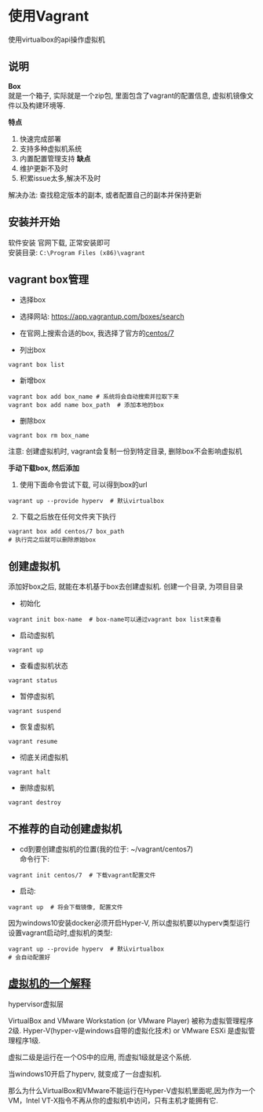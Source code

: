 # 使用Vagrant
使用virtualbox的api操作虚拟机  

## 说明

**Box**  
就是一个箱子, 实际就是一个zip包, 里面包含了vagrant的配置信息, 虚拟机镜像文件以及构建环境等.


**特点**  
1. 快速完成部署
2. 支持多种虚拟机系统
3. 内置配置管理支持
**缺点**  
1. 维护更新不及时
2. 积累issue太多,解决不及时

解决办法: 查找稳定版本的副本, 或者配置自己的副本并保持更新


## 安装并开始

软件安装
官网下载, 正常安装即可  
安装目录: `C:\Program Files (x86)\vagrant`
  

## vagrant box管理

- 选择box  
 - 选择网站: https://app.vagrantup.com/boxes/search
 - 在官网上搜索合适的box, 我选择了官方的[centos/7](https://app.vagrantup.com/centos/boxes/7)  


- 列出box
```
vagrant box list
```

- 新增box
```
vagrant box add box_name # 系统将会自动搜索并拉取下来 
vagrant box add name box_path  # 添加本地的box
```

- 删除box
```
vagrant box rm box_name
```
注意: 创建虚拟机时, vagrant会复制一份到特定目录, 删除box不会影响虚拟机


**手动下载box, 然后添加**
1. 使用下面命令尝试下载, 可以得到box的url
 ```
vagrant up --provide hyperv  # 默认virtualbox
```
2. 下载之后放在任何文件夹下执行
 ```
 vagrant box add centos/7 box_path
 # 执行完之后就可以删除原始box
 ```

## 创建虚拟机

添加好box之后, 就能在本机基于box去创建虚拟机. 创建一个目录, 为项目目录
- 初始化
```
vagrant init box-name  # box-name可以通过vagrant box list来查看
```

- 启动虚拟机
```
vagrant up
```

- 查看虚拟机状态
```
vagrant status
```

- 暂停虚拟机
```
vagrant suspend
```

- 恢复虚拟机
```
vagrant resume
```

- 彻底关闭虚拟机
```
vagrant halt
```

- 删除虚拟机
```
vagrant destroy
```

## 不推荐的自动创建虚拟机
- cd到要创建虚拟机的位置(我的位于: ~/vagrant/centos7)  
命令行下: 
```
vagrant init centos/7  # 下载vagrant配置文件
```  
- 启动: 
```
vagrant up  # 将会下载镜像, 配置文件
```
 因为windows10安装docker必须开启Hyper-V, 所以虚拟机要以hyperv类型运行
设置vagrant启动时,虚拟机的类型: 
```
vagrant up --provide hyperv  # 默认virtualbox
# 会自动配置好
```




## [虚拟机的一个解释](https://superuser.com/questions/1208850/why-vitualbox-or-vmware-can-not-run-with-hyper-v-enabled-windows-10)
hypervisor虚拟层

VirtualBox and VMware Workstation (or VMware Player) 被称为虚拟管理程序2级.   Hyper-V(hyper-v是windows自带的虚拟化技术) or VMware ESXi 是虚拟管理程序1级. 

虚拟二级是运行在一个OS中的应用, 而虚拟1级就是这个系统. 

当windows10开启了hyperv, 就变成了一台虚拟机.

那么为什么VirtualBox和VMware不能运行在Hyper-V虚拟机里面呢,因为作为一个VM，Intel VT-X指令不再从你的虚拟机中访问，只有主机才能拥有它.





